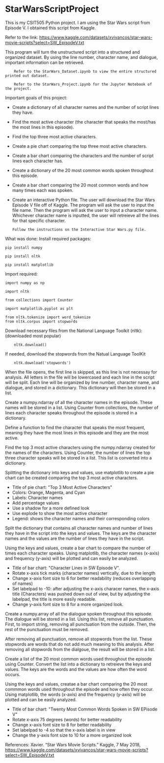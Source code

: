 # StarWarsScriptProject

This is my CSIT505 Python project. I am using the Star Wars script from Episode V. I obtained this script from Kaggle.

Refer to the link: https://www.kaggle.com/datasets/xvivancos/star-wars-movie-scripts?select=SW_EpisodeV.txt

This program will turn the unstructured script into a structured and organized dataset. By using the line number, character name, and dialogue, important information can be retrieved. 

        Refer to the StarWars_Dataset.ipynb to view the entire structured printed out dataset.
        
        Refer to the StarWars_Project.ipynb for the Jupyter Notebook of the project.

Important goals of this project:
- Create a dictionary of all character names and the number of script lines they have.
- Find the most active character (the character that speaks the most/has the most lines in this episode).
- Find the top three most active characters.
- Create a pie chart comparing the top three most active characters.
- Create a bar chart comparing the characters and the number of script lines each character has.

- Create a dictionary of the 20 most common words spoken throughout this episode.
- Create a bar chart comparing the 20 most common words and how many times each was spoken.

- Create an interactive Python file. The user will download the Star Wars Episode V file off of Kaggle. The program will ask the user to input the file name. Then the program will ask the user to input a character name. Whichever character name is inputted, the user will retreieve all the lines for that specific character.

      Follow the instructions on the Interactive Star Wars.py file.
      

What was done:
Install required packages:

    pip install numpy
    
    pip install nltk
    
    pip install matplotlib

Import required:

    import numpy as np
    
    import nltk

    from collections import Counter
  
    import matplotlib.pyplot as plt
    
    from nltk.tokenize import word_tokenize
    from nltk.corpus import stopwords
 
Download necessary files from the National Language Toolkit (nltk): (downloaded most popular)

        nltk.download()

If needed, download the stopwords from the Natual Language ToolKit

        nltk.download('stopwords')



When the file opens, the first line is skipped, as this line is not necessay for analysis. All letters in the file will be lowercased and each line in the script will be split. Each line will be organized by line number, character name, and dialogue, and stored in a dictionary. This dictionary will then be stored in a list. 

Create a numpy.ndarray of all the character names in the episode. These names will be stored in a list. Using Counter from collections, the number of lines each character speaks throughout the episode is stored in a dictionary.

Define a function to find the character that speaks the most frequent, meaning they have the most lines in this episode and they are the most active.

Find the top 3 most active characters using the numpy.ndarray created for the names of the characters. Using Counter, the number of lines the top three character speaks will be stored in a list. This list is converted into a dictionary.

Splitting the dictionary into keys and values, use matplotlib to create a pie chart can be created comparing the top 3 most active characters.
- Title of pie chart: "Top 3 Most Active Characters"
- Colors: Orange, Magenta, and Cyan
- Labels: Character names
- Add percentage values
- Use a shadow for a more defined look
- Use explode to show the most active character
- Legend: shows the character names and their corresponding colors


Split the dictionary that contains all character names and number of lines they have in the script into the keys and values. The keys are the character names and the values are the number of lines they have in the script.

Using the keys and values, create a bar chart to compare the number of times each character speaks. Using matplotlib, the character names (x-axis) and frequency (y-axis) will be plotted and can easily be analyzed.
- Title of bar chart: "Character Lines in SW Episode V".
- Rotate x-axis tick marks (character names) vertically, due to the length
- Change x-axis font size to 6 for better readability (reduces overlapping of names)
- Set labelpad to -10: after adjusting the x-axis characer names, the x-axis title (Characters) was pushed down out of view, but by adjusting the labelpad, the title is more easily readable.
- Change y-axis font size to 8 for a more organized look.


Create a numpy.array of all the dialogue spoken throughout this episode. The dialogue will be stored in a list. Using this list, remove all punctuation. First, to import string, removing all punctuation from the outside. Then, the rest of the punctuation must be removed.

After removing all punctuation, remove all stopwords from the list. These stopwords are words that do not add much meaning to this analysis. After removing all stopwords from the dialgoue, the result will be stored in a list.

Create a list of the 20 most common words used throughout the episode using Counter. Convert the list into a dictionary to retreieve the keys and values. The keys are the words and the values are how often the word occurs. 

Using the keys and values, creatae a bar chart comparing the 20 most commmon words used throughout the episode and how often they occur. Using matplotlib, the words (x-axis) and the frequency (y-axis) will be plotted and can be easily analyzed.
- Title of bar chart: "Twenty Most Common Words Spoken in SW EPisode V"
- Rotate x-axis 75 degrees (words) for better readability
- Change x-axis font size to 8 for better readability
- Set labelpad to -4 so that the x-axis label is in view
- Change the y-axis font size to 10 for a more organized look


References:
Xavier. “Star Wars Movie Scripts.” Kaggle, 7 May 2018, https://www.kaggle.com/datasets/xvivancos/star-wars-movie-scripts?select=SW_EpisodeV.txt
